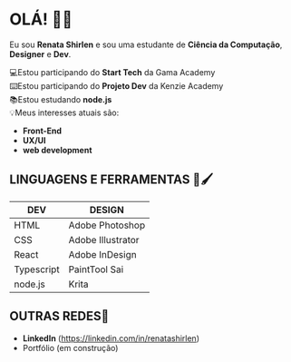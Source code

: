 # OLÁ! 🚀✨
Eu sou **Renata Shirlen** e sou uma estudante de **Ciência da Computação**, **Designer** e **Dev**.

💻Estou participando do **Start Tech** da Gama Academy  
⌨️Estou participando do **Projeto Dev** da Kenzie Academy  
📚Estou estudando **node.js**  
💡Meus interesses atuais são: 
- **Front-End** 
- **UX/UI** 
- **web development**  

## LINGUAGENS E FERRAMENTAS 🤖🖌️

|DEV                          |DESIGN                         |
|-------------------------------|-----------------------------|
|HTML 			|Adobe Photoshop
|CSS 			| Adobe Illustrator  
React        |	Adobe InDesign|  				          	|
Typescript    	| PaintTool Sai       			            |
|node.js		| Krita
						
 

## OUTRAS REDES👤

 - **LinkedIn** (https://linkedin.com/in/renatashirlen) 
 - Portfólio (em
   construção)
   
 # 
